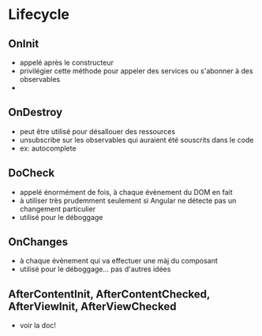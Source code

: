# Lifecycle

## OnInit
* appelé après le constructeur
* privilégier cette méthode pour appeler des services ou s'abonner à des observables
* 

## OnDestroy
* peut être utilisé pour désallouer des ressources
* unsubscribe sur les observables qui auraient été souscrits dans le code
* ex: autocomplete 


## DoCheck
* appelé énormément de fois, à chaque évènement du DOM en fait
* à utiliser très prudemment seulement si Angular ne détecte pas un changement particulier
* utilisé pour le déboggage

## OnChanges
* à chaque évènement qui va effectuer une màj du composant
* utilisé pour le déboggage... pas d'autres idées 

## AfterContentInit, AfterContentChecked, AfterViewInit, AfterViewChecked
* voir la doc!